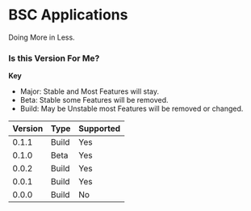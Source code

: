# BSC Applications
Doing More in Less.

### Is this Version For Me?
**Key**

- Major: Stable and Most Features will stay.
- Beta: Stable some Features will be removed.
- Build: May be Unstable most Features will be removed or changed.

|Version|Type |Supported|
|-------|-----|---------|
|0.1.1  |Build|Yes      |
|0.1.0  |Beta |Yes      |
|0.0.2  |Build|Yes      |
|0.0.1  |Build|Yes      |
|0.0.0  |Build|No       |
